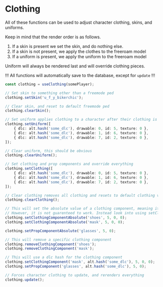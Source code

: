 # Clothing

All of these functions can be used to adjust character clothing, skins, and uniforms.

Keep in mind that the render order is as follows.

1. If a skin is present we set the skin, and do nothing else.
2. If a skin is not present, we apply the clothes to the freeroam model
3. If a uniform is present, we apply the uniform to the freeroam model

Uniform will always be rendered last and will override clothing pieces.

!!!
All functions will automatically save to the database, except for `update`
!!!

```ts
const clothing = useClothing(somePlayer);

// Set skin to something other than a freemode ped
clothing.setSkin('u_f_y_bikerchic');

// Clear skin, and reset to default freemode ped
clothing.clearSkin();

// Set uniform applies clothing to a character after their clothing is set, essentially overriding what they are wearing
clothing.setUniform([
    { dlc: alt.hash('some_dlc'), drawable: 0, id: 5, texture: 0 },
    { dlc: alt.hash('some_dlc'), drawable: 1, id: 6, texture: 0 },
    { dlc: alt.hash('some_dlc'), drawable: 7, id: 2, texture: 0 },
]);

// Clear uniform, this should be obvious
clothing.clearUniform();

// Set clothing and prop components and override everything
clothing.setClothing([
    { dlc: alt.hash('some_dlc'), drawable: 0, id: 5, texture: 0 },
    { dlc: alt.hash('some_dlc'), drawable: 1, id: 6, texture: 0 },
    { dlc: alt.hash('some_dlc'), drawable: 7, id: 2, texture: 0 },
]);

// Clear clothing removes all clothing and resets to default clothing values
clothing.clearClothing();

// This will set the absolute value of a clothing component, meaning it can be any number.
// However, it is not guarenteed to work. Instead look into using setClothingComponent with a dlc hash.
clothing.setClothingComponentAbsolute('shoes', 5, 0, 0);
clothing.setClothingComponentAbsolute('mask', 5, 0, 0);

clothing.setPropComponentAbsolute('glasses', 5, 0);

// This will remove a specific clothing component
clothing.removeClothingComponent('shoes');
clothing.removeClothingComponent('mask');

// This will use a dlc hash for the clothing component
clothing.setClothingComponent('mask', alt.hash('some_dlc'), 5, 0, 0);
clothing.setPropComponent('glasses', alt.hash('some_dlc'), 5, 0);

// Forces character clothing to update, and rerenders everything
clothing.update();
```
